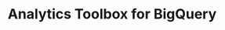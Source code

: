 ---
title: Analytics Toolbox for BigQuery
description: "Unlock Spatial Analytics in BigQuery"
icon: "/img/icons/bigquery-analytics-toolbox.png"
type: examples
category: gcp
layout: categories/list
euFlag: true
aliases:
    - /analytics-toolbox-bq/examples/categories/gcp/
---